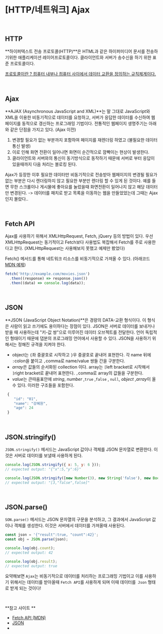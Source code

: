 
<br/>

# [HTTP/네트워크] Ajax

<br/>

## HTTP

**하이퍼텍스트 전송 프로토콜(HTTP)**은 HTML과 같은 하이퍼미디어 문서를 전송하기위한 애플리케이션 레이어프로토콜이다. 클라이언트와 서버가 송수신을 하기 위한 표준 프로토콜이다. 

<u>프로토콜이란 ? 컴퓨터 내부나 컴퓨터 사이에서 데이터 교환을 정의하는 규칙체계이다.</u>


</br>


## Ajax 

**AJAX (Asynchronous JavaScript and XML)**는 말 그대로 JavaScript와 XML을 이용한 비동기적으로 데이터를 요청하고, 서버가 응답한 데이터를 수신하여 웹페이지를 동적으로 갱신하는 프로그래밍 기법이다. 전통적인 웹페이지 생명주기는 아래와 같은 단점을 가지고 있다. (Ajax 이전)

1. 변경할 필요가 없는 부분까지 포함하여 페이지를 재렌더링 하였고 (불필요한 데이터 통신 발생)
2. 이로 인해 화면 전환이 일어나면 화면이 순간적으로 깜빡이는 현상이 발생한다. 
3. 클라이언트와 서버와의 통신이 동기방식으로 동작하기 때문에 서버로 부터 응답이 있을때까지 다음 처리는 블로킹 된다.

Ajax가 등장한 이후 필요한 데이터만 비동기적으로 전송받아 웹페이지의 변경될 필요가 없는 부분은 다시 렌더링하지 않고 필요한 부분만 렌더링 할 수 있게 된 것이다. 예를 들면 무한 스크롤이나 게시물에 좋아요를 눌렀을때 화면전환이 일어나지 않고 해당 데이터만 변경된다. -> 데이터를 패치로 받고 목록을 이동하는 웹을 만들었었는데 그때는 Ajax인지 몰랐다..

 
</br>


## Fetch API

Ajax를 사용하기 위해서 XMLHttpRequest, Fetch, jQuery 등의 방법이 있다. 우선 XMLHttpRequest는 동기적이고 Fetch보다 사용법도 복잡해서 Fetch를 주로 사용한다고 한다. (XMLHttpRequest는 사용해보지 못했고 예제만 봤었다)

 Fetch() 메서드를 통해 네트워크 리소스를 비동기적으로 가져올 수 있다.  (아래코드 [MDN 예제](https://developer.mozilla.org/ko/docs/Web/API/Fetch_API/Using_Fetch))

```js
fetch('http://example.com/movies.json')
  .then((response) => response.json())
  .then((data) => console.log(data));
```


</br>


## JSON

**JSON (JavaScript Object Notation)**은 경량의 DATA-교환 형식이다. 이 형식은 사람이 읽고 쓰기에도 용이하다는 장점이 있다. JSON은 서버로 데이터를 보내거나 받을 때 사용하는데 "키-값 쌍"으로 이루어진 데이터 오브젝트를 전달한다. 언어 독립적인 형태이기 때문에 댑분의 프로그래밍 언어에서 사용할 수 있다. JSON을 사용하기 위해서는 정해진 규격을 지켜야 한다.

* object는 `{`좌 중괄호로 시작하고 `}`우 중괄호로 끝내어 표현한다. 각 name 뒤에 `:`colon을 붙이고 `,`comma로 name/value 쌍들 간을 구분한다.
* *array*은 값들의 순서화된 collection 이다. array는 `[`left bracket로 시작해서 `]`right bracket로 끝내어 표현한다. `,`comma로 array의 값들을 구분한다.
* *value*는 큰따옴표안에 *string*, *number* ,`true` ,`false` , `null`, *object* ,*array*이 올수 있다. 이러한 구조들을 포함한다.

```js
 {
    "id": "01",
    "name": "강혜원",
    "age": 24
 }
```


</br>


## JSON.stringify()

`JSON.stringify()` 메서드는 JavaScript 값이나 객체를 JSON 문자열로 변환한다. 이것은 서버로 데이터를 보낼때 사용하게 된다. 

```js
console.log(JSON.stringify({ x: 5, y: 6 })); 
// expected output: "{"x":5,"y":6}"

console.log(JSON.stringify([new Number(3), new String('false'), new Boolean(false)]));
// expected output: "[3,"false",false]"
```


</br>


## JSON.parse()

`SON.parse()` 메서드는 JSON 문자열의 구문을 분석하고, 그 결과에서 JavaScript 값이나 객체를 생성한다. 이것은 서버에서 데이터를 가져올때 사용된다.

```js
const json = '{"result":true, "count":42}';
const obj = JSON.parse(json);

console.log(obj.count);
// expected output: 42

console.log(obj.result);
// expected output: true
```



요약해보면 `Ajax`는 비동기적으로 데이터를 처리하는 프로그래밍 기법이고 이를 사용하기 위해서는 데이터를 받아올때 `Fetch API`를 사용하게 되며 이때 데이터를` Json` 형태로 받게 되는 것이다!

</br>

**참고 사이트 **

* [Fetch API (MDN)](https://developer.mozilla.org/ko/docs/Web/API/Fetch_API/Using_Fetch)
* [JSON](https://www.json.org/json-ko.html)
* 


</br>
</br>
